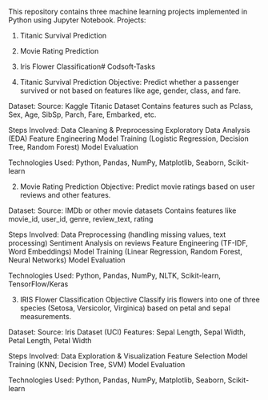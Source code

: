 This repository contains three machine learning projects implemented in Python using Jupyter Notebook.
Projects:
1. Titanic Survival Prediction
2. Movie Rating Prediction
3. Iris Flower Classification# Codsoft-Tasks


1. Titanic Survival Prediction
Objective:
Predict whether a passenger survived or not based on features like age, gender, class, and fare.

Dataset:
Source: Kaggle Titanic Dataset
Contains features such as Pclass, Sex, Age, SibSp, Parch, Fare, Embarked, etc.

Steps Involved:
Data Cleaning & Preprocessing
Exploratory Data Analysis (EDA)
Feature Engineering
Model Training (Logistic Regression, Decision Tree, Random Forest)
Model Evaluation

Technologies Used:
Python, Pandas, NumPy, Matplotlib, Seaborn, Scikit-learn


2. Movie Rating Prediction
Objective:
Predict movie ratings based on user reviews and other features.

Dataset:
Source: IMDb or other movie datasets
Contains features like movie_id, user_id, genre, review_text, rating

Steps Involved:
Data Preprocessing (handling missing values, text processing)
Sentiment Analysis on reviews
Feature Engineering (TF-IDF, Word Embeddings)
Model Training (Linear Regression, Random Forest, Neural Networks)
Model Evaluation

Technologies Used:
Python, Pandas, NumPy, NLTK, Scikit-learn, TensorFlow/Keras


3. IRIS Flower Classification
Objective
Classify iris flowers into one of three species (Setosa, Versicolor, Virginica) based on petal and sepal measurements.

Dataset:
Source: Iris Dataset (UCI)
Features: Sepal Length, Sepal Width, Petal Length, Petal Width

Steps Involved:
Data Exploration & Visualization
Feature Selection
Model Training (KNN, Decision Tree, SVM)
Model Evaluation

Technologies Used:
Python, Pandas, NumPy, Matplotlib, Seaborn, Scikit-learn
